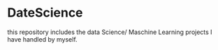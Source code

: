 # DateScience
this repository includes the data Science/ Maschine Learning projects I have handled by myself.
